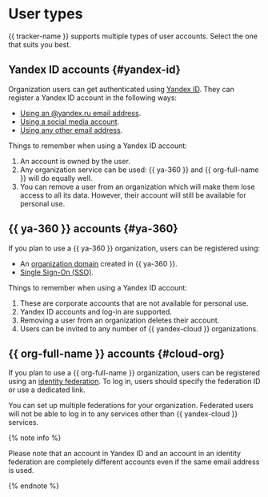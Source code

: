 # User types

{{ tracker-name }} supports multiple types of user accounts. Select the one that suits you best.

## Yandex ID accounts {#yandex-id}

Organization users can get authenticated using [Yandex ID](https://yandex.ru/support/id/index.html). They can register a Yandex ID account in the following ways:

* [Using an @yandex.ru email address](https://yandex.ru/support/id/authorization/registration.html).
* [Using a social media account](https://yandex.ru/support/id/social.html).
* [Using any other email address](https://yandex.ru/support/id/authorization/lite.html).

Things to remember when using a Yandex ID account:

1. An account is owned by the user.
1. Any organization service can be used: {{ ya-360 }} and {{ org-full-name }} will do equally well.
1. You can remove a user from an organization which will make them lose access to all its data. However, their account will still be available for personal use.

## {{ ya-360 }} accounts {#ya-360}

If you plan to use a {{ ya-360 }} organization, users can be registered using:

* An [organization domain](https://yandex.ru/support/business/domains/add-domain.html) created in {{ ya-360 }}.
* [Single Sign-On (SSO)](https://yandex.ru/support/business/sso.html).

Things to remember when using a Yandex ID account:

1. These are corporate accounts that are not available for personal use.
1. Yandex ID accounts and log-in are supported.
1. Removing a user from an organization deletes their account.
1. Users can be invited to any number of {{ yandex-cloud }} organizations.

## {{ org-full-name }} accounts {#cloud-org}

If you plan to use a {{ org-full-name }} organization, users can be registered using an [identity federation](../organization/concepts/add-federation.md). To log in, users should specify the federation ID or use a dedicated link.

You can set up multiple federations for your organization. Federated users will not be able to log in to any services other than {{ yandex-cloud }} services.

{% note info %}

Please note that an account in Yandex ID and an account in an identity federation are completely different accounts even if the same email address is used.

{% endnote %}